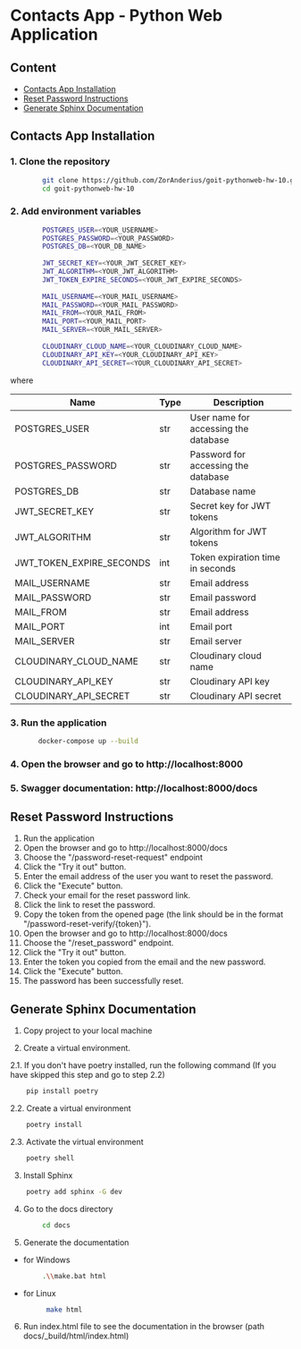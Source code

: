 # Contacts App - Python Web Application

## Content

- [Contacts App Installation](#contacts-app-installation)
- [Reset Password Instructions](#reset-password-instructions)
- [Generate Sphinx Documentation](#generate-sphinx-documentation)

## Contacts App Installation

### 1. Clone the repository
    
```bash
        git clone https://github.com/ZorAnderius/goit-pythonweb-hw-10.git
        cd goit-pythonweb-hw-10
```
    
### 2. Add environment variables
    
```bash
        POSTGRES_USER=<YOUR_USERNAME>
        POSTGRES_PASSWORD=<YOUR_PASSWORD>
        POSTGRES_DB=<YOUR_DB_NAME>
        
        JWT_SECRET_KEY=<YOUR_JWT_SECRET_KEY>
        JWT_ALGORITHM=<YOUR_JWT_ALGORITHM>
        JWT_TOKEN_EXPIRE_SECONDS=<YOUR_JWT_EXPIRE_SECONDS>
        
        MAIL_USERNAME=<YOUR_MAIL_USERNAME>
        MAIL_PASSWORD=<YOUR_MAIL_PASSWORD>
        MAIL_FROM=<YOUR_MAIL_FROM>
        MAIL_PORT=<YOUR_MAIL_PORT>
        MAIL_SERVER=<YOUR_MAIL_SERVER>
        
        CLOUDINARY_CLOUD_NAME=<YOUR_CLOUDINARY_CLOUD_NAME>
        CLOUDINARY_API_KEY=<YOUR_CLOUDINARY_API_KEY>
        CLOUDINARY_API_SECRET=<YOUR_CLOUDINARY_API_SECRET>
```
    
where 
    
    
| Name | Type | Description |
| --- | --- | --- |
| POSTGRES_USER | str | User name for accessing the database |
| POSTGRES_PASSWORD | str | Password for accessing the database |
| POSTGRES_DB | str | Database name |
| JWT_SECRET_KEY | str | Secret key for JWT tokens |
| JWT_ALGORITHM | str | Algorithm for JWT tokens |
| JWT_TOKEN_EXPIRE_SECONDS | int | Token expiration time in seconds |
| MAIL_USERNAME | str | Email address |
| MAIL_PASSWORD | str | Email password |
| MAIL_FROM | str | Email address |
| MAIL_PORT | int | Email port |
| MAIL_SERVER | str | Email server |
| CLOUDINARY_CLOUD_NAME | str | Cloudinary cloud name |
| CLOUDINARY_API_KEY | str | Cloudinary API key |
| CLOUDINARY_API_SECRET | str | Cloudinary API secret |
    
### 3. Run the application
    
```bash
       docker-compose up --build
```
    
### 4. Open the browser and go to http://localhost:8000
    
    
### 5. Swagger documentation: http://localhost:8000/docs


## Reset Password Instructions


1. Run  the application
2. Open the browser and go to http://localhost:8000/docs
3. Choose the "/password-reset-request" endpoint
4. Click the "Try it out" button.
5. Enter the email address of the user you want to reset the password.
6. Click the "Execute" button.
7. Check your email for the reset password link.
8. Click the link to reset the password.
9. Copy the token from the opened page (the link should be in the format "/password-reset-verify/{token}").
10. Open the browser and go to http://localhost:8000/docs
12. Choose the "/reset_password" endpoint.
12. Click the "Try it out" button.
13. Enter the token you copied from the email and the new password.
14. Click the "Execute" button.
15. The password has been successfully reset.

## Generate Sphinx Documentation

1. Copy project to your local machine

2. Create a virtual environment.

2.1. If you don't have poetry installed, run the following command (If you have skipped this step and go to step 2.2)

```bash
    pip install poetry
```

2.2. Create a virtual environment

```bash
    poetry install
```
2.3. Activate the virtual environment

```bash
    poetry shell
```

3. Install Sphinx

```bash
    poetry add sphinx -G dev
```

4. Go to the docs directory

```bash
        cd docs
```

5. Generate the documentation

- for Windows
```bash
        .\\make.bat html
```

- for Linux
```bash
         make html
``` 

6. Run index.html file to see the documentation in the browser (path docs/_build/html/index.html)
